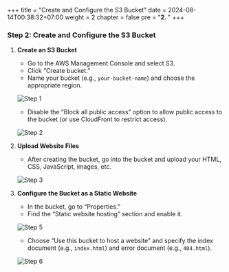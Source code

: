 +++
title = "Create and Configure the S3 Bucket"
date = 2024-08-14T00:38:32+07:00
weight = 2
chapter = false
pre = "<b>2. </b>"
+++

### Step 2: Create and Configure the S3 Bucket

1. **Create an S3 Bucket**

   - Go to the AWS Management Console and select S3.
   - Click “Create bucket.”
   - Name your bucket (e.g., `your-bucket-name`) and choose the appropriate region.

   ![Step 1](./images/2-s3-static/1.step.png)

   - Disable the “Block all public access” option to allow public access to the bucket (or use CloudFront to restrict access).

   ![Step 2](./images/2-s3-static/2.step.png)

2. **Upload Website Files**

   - After creating the bucket, go into the bucket and upload your HTML, CSS, JavaScript, images, etc.

   ![Step 3](./images/2-s3-static/4.step.png)

3. **Configure the Bucket as a Static Website**

   - In the bucket, go to “Properties.”
   - Find the “Static website hosting” section and enable it.

   ![Step 5](./images/2-s3-static/5.step.png)

   - Choose “Use this bucket to host a website” and specify the index document (e.g., `index.html`) and error document (e.g., `404.html`).

   ![Step 6](./images/2-s3-static/6.step.png)
